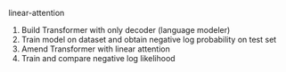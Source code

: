 linear-attention

1. Build Transformer with only decoder (language modeler)
2. Train model on dataset and obtain negative log probability on test set
3. Amend Transformer with linear attention
4. Train and compare negative log likelihood